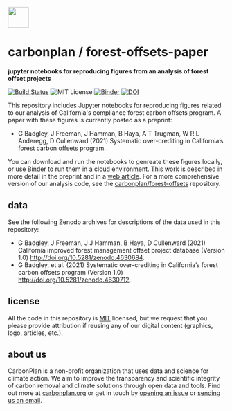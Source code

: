 <img
  src="https://carbonplan-assets.s3.amazonaws.com/monogram/dark-small.png"
  height="48"
/>

# carbonplan / forest-offsets-paper

**jupyter notebooks for reproducing figures from an analysis of forest offset projects**

[![Build Status]][actions]
![MIT License][]
[![Binder](https://mybinder.org/badge_logo.svg)](https://mybinder.org/v2/gh/carbonplan/forrest-offsets-paper/main?urlpath=lab)
[![DOI](https://zenodo.org/badge/DOI/10.5281/zenodo.4631227.svg)](https://doi.org/10.5281/zenodo.4631227)

[github-badge]: https://badgen.net/badge/-/github?icon=github&label
[build status]: https://github.com/carbonplan/forest-offsets-paper/actions/workflows/main.yaml/badge.svg
[actions]: https://github.com/carbonplan/forest-offsets-paper/actions/workflows/main.yaml
[mit license]: https://badgen.net/badge/license/MIT/blue

This repository includes Jupyter notebooks for reproducing figures related to our analysis of California's compliance forest carbon offsets program. A paper with these figures is currently posted as a preprint:

- G Badgley, J Freeman, J Hamman, B Haya, A T Trugman, W R L Anderegg, D Cullenward (2021) Systematic over-crediting in California’s forest carbon offsets program.

You can download and run the notebooks to genreate these figures locally, or use Binder to run them in a cloud environment. This work is described in more detail in the preprint and in a [web article](https://carbonplan.org/research/forest-offsets-explainer). For a more comprehensive version of our analysis code, see the [carbonplan/forest-offsets](https://github.com/carbonplan/forest-offsets-paper) repository.

## data

See the following Zenodo archives for descriptions of the data used in this repository:

- G Badgley, J Freeman, J J Hamman, B Haya, D Cullenward (2021) California improved forest management offset project database (Version 1.0) http://doi.org/10.5281/zenodo.4630684.
- G Badgley, et al. (2021) Systematic over-crediting in California’s forest carbon offsets program (Version 1.0) http://doi.org/10.5281/zenodo.4630712.

## license

All the code in this repository is [MIT](https://choosealicense.com/licenses/mit/) licensed, but we request that you please provide attribution if reusing any of our digital content (graphics, logo, articles, etc.).

## about us

CarbonPlan is a non-profit organization that uses data and science for climate action. We aim to improve the transparency and scientific integrity of carbon removal and climate solutions through open data and tools. Find out more at [carbonplan.org](https://carbonplan.org/) or get in touch by [opening an issue](https://github.com/carbonplan/forest-offsets-paper/issues/new) or [sending us an email](mailto:hello@carbonplan.org).
